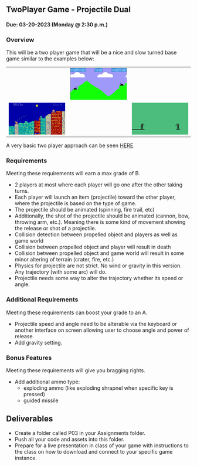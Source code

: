 ## TwoPlayer Game - Projectile Dual
#### Due: 03-20-2023 (Monday @ 2:30 p.m.)

### Overview

This will be a two player game that will be a nice and slow turned base game similar to the examples below:

|                                   |     |                                  |
| :-------------------------------: | --- | :------------------------------: |
|  |  <img src='artillary.jpeg' width=400>    | |
| <img src='bananas.png' width=400> |     | <img src='archer.png' width=400> |

A very basic two player approach can be seen [HERE](two_player.py)

### Requirements

Meeting these requirements will earn a max grade of B.

- 2 players at most where each player will go one after the other taking turns. 
- Each player will launch an item (projectile) toward the other player, where the projectile is based on the type of game.
- The projectile should be animated (spinning, fire trail, etc)
- Additionally, the shot of the projectile should be animated (cannon, bow, throwing arm, etc.). Meaning there is some kind of movement showing the release or shot of a projectile.
- Collision detection between propelled object and players as well as game world
- Collision between propelled object and player will result in death
- Collision between propelled object and game world will result in some minor altering of terrain (crater, fire, etc.)
- Physics for projectile are not strict. No wind or gravity in this version. Any trajectory (with some arc) will do. 
- Projectile needs some way to alter the trajectory whether its speed or angle. 

### Additional Requirements

Meeting these requirements can boost your grade to an A.

- Projectile speed and angle need to be alterable via the keyboard or another interface on screen allowing user to choose angle and power of release.
- Add gravity setting.

### Bonus Features

Meeting these requirements will give you bragging rights.

- Add additional ammo type:
    - exploding ammo (like exploding shrapnel when specific key is pressed)
    - guided missile

## Deliverables

- Create a folder called P03 in your Assignments folder.
- Push all your code and assets into this folder.
- Prepare for a live presentation in class of your game with instructions to the class on how to download and connect to your specific game instance.


